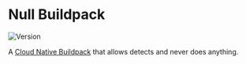 # Null Buildpack

![Version](https://img.shields.io/badge/dynamic/json?url=https://cnb-registry-api.herokuapp.com/api/v1/buildpacks/jkutner/null&label=Version&query=$.latest.version)

A [Cloud Native Buildpack](https://buildpacks.io) that allows detects and never does anything.
